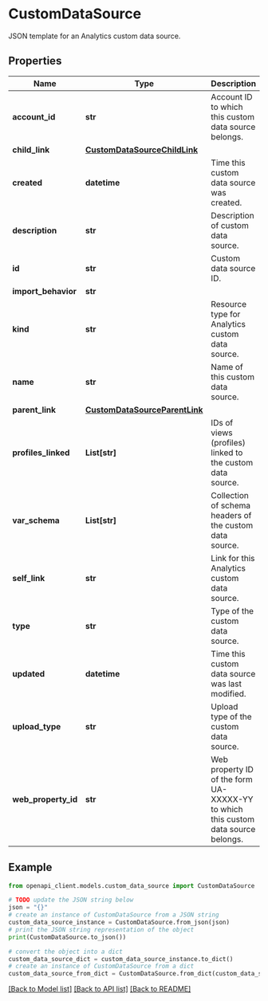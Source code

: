 # CustomDataSource

JSON template for an Analytics custom data source.

## Properties

Name | Type | Description | Notes
------------ | ------------- | ------------- | -------------
**account_id** | **str** | Account ID to which this custom data source belongs. | [optional] 
**child_link** | [**CustomDataSourceChildLink**](CustomDataSourceChildLink.md) |  | [optional] 
**created** | **datetime** | Time this custom data source was created. | [optional] 
**description** | **str** | Description of custom data source. | [optional] 
**id** | **str** | Custom data source ID. | [optional] 
**import_behavior** | **str** |  | [optional] 
**kind** | **str** | Resource type for Analytics custom data source. | [optional] [default to 'analytics#customDataSource']
**name** | **str** | Name of this custom data source. | [optional] 
**parent_link** | [**CustomDataSourceParentLink**](CustomDataSourceParentLink.md) |  | [optional] 
**profiles_linked** | **List[str]** | IDs of views (profiles) linked to the custom data source. | [optional] 
**var_schema** | **List[str]** | Collection of schema headers of the custom data source. | [optional] 
**self_link** | **str** | Link for this Analytics custom data source. | [optional] 
**type** | **str** | Type of the custom data source. | [optional] 
**updated** | **datetime** | Time this custom data source was last modified. | [optional] 
**upload_type** | **str** | Upload type of the custom data source. | [optional] 
**web_property_id** | **str** | Web property ID of the form UA-XXXXX-YY to which this custom data source belongs. | [optional] 

## Example

```python
from openapi_client.models.custom_data_source import CustomDataSource

# TODO update the JSON string below
json = "{}"
# create an instance of CustomDataSource from a JSON string
custom_data_source_instance = CustomDataSource.from_json(json)
# print the JSON string representation of the object
print(CustomDataSource.to_json())

# convert the object into a dict
custom_data_source_dict = custom_data_source_instance.to_dict()
# create an instance of CustomDataSource from a dict
custom_data_source_from_dict = CustomDataSource.from_dict(custom_data_source_dict)
```
[[Back to Model list]](../README.md#documentation-for-models) [[Back to API list]](../README.md#documentation-for-api-endpoints) [[Back to README]](../README.md)


